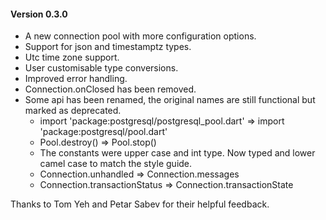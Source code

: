 #### Version 0.3.0

  * A new connection pool with more configuration options.
  * Support for json and timestamptz types.
  * Utc time zone support.
  * User customisable type conversions.
  * Improved error handling.
  * Connection.onClosed has been removed.
  * Some api has been renamed, the original names are still functional but marked as deprecated.
      * import 'package:postgresql/postgresql_pool.dart'  =>  import 'package:postgresql/pool.dart'
      * Pool.destroy() => Pool.stop()
      * The constants were upper case and int type. Now typed and lower camel case to match the style guide.
      * Connection.unhandled => Connection.messages
      * Connection.transactionStatus => Connection.transactionState

  Thanks to Tom Yeh and Petar Sabev for their helpful feedback.
